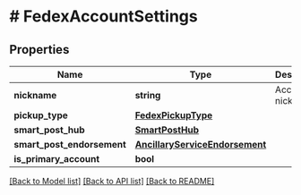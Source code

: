 # # FedexAccountSettings

## Properties

Name | Type | Description | Notes
------------ | ------------- | ------------- | -------------
**nickname** | **string** | Account nickname | [optional] 
**pickup_type** | [**FedexPickupType**](FedexPickupType.md) |  | [optional] 
**smart_post_hub** | [**SmartPostHub**](SmartPostHub.md) |  | [optional] 
**smart_post_endorsement** | [**AncillaryServiceEndorsement**](AncillaryServiceEndorsement.md) |  | [optional] 
**is_primary_account** | **bool** |  | [optional] 

[[Back to Model list]](../../README.md#documentation-for-models) [[Back to API list]](../../README.md#documentation-for-api-endpoints) [[Back to README]](../../README.md)


